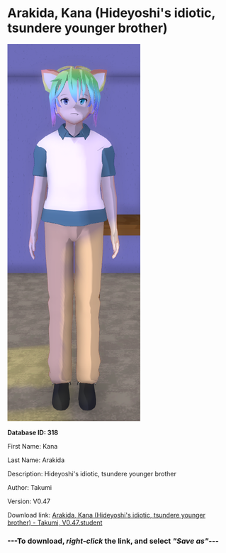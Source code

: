 # Arakida, Kana (Hideyoshi's idiotic, tsundere younger brother)

<img src="https://raw.githubusercontent.com/Arbiter1223/Daigaku-Gurashi-Custom-Students/master/Students/Files/Arakida%2C%20Kana%20(Hideyoshi's%20idiotic%2C%20tsundere%20younger%20brother).png" title="Arakida, Kana (Hideyoshi's idiotic, tsundere younger brother) - Takumi, V0.47">

**Database ID: 318**

First Name: Kana

Last Name: Arakida

Description: Hideyoshi's idiotic, tsundere younger brother

Author: Takumi

Version: V0.47

Download link: <a href="https://raw.githubusercontent.com/Arbiter1223/Daigaku-Gurashi-Custom-Students/master/Students/Files/Arakida%2C%20Kana%20(Hideyoshi's%20idiotic%2C%20tsundere%20younger%20brother)%20-%20Takumi%2C%20V0.47.student">Arakida, Kana (Hideyoshi's idiotic, tsundere younger brother) - Takumi, V0.47.student</a>

### ---**To download, _right-click_ the link, and select _"Save as"_**---
